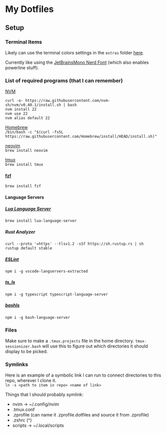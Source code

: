 # My Dotfiles

## Setup

### Terminal Items

Likely can use the terminal colors settings in the `extras` folder
[here](https://github.com/folke/tokyonight.nvim/tree/main/extras).

Currently like using the
[JetBrainsMono Nerd Font](https://www.nerdfonts.com/font-downloads)
(which also enables powerline stuff).

### List of required programs (that I can remember)

[NVM](https://github.com/nvm-sh/nvm)  
```
curl -o- https://raw.githubusercontent.com/nvm-sh/nvm/v0.40.1/install.sh | bash
nvm install 22
nvm use 22
nvm alias default 22
```

[Homebrew](https://brew.sh/)  
`/bin/bash -c "$(curl -fsSL https://raw.githubusercontent.com/Homebrew/install/HEAD/install.sh)"`

[neovim](https://formulae.brew.sh/formula/neovim)  
`brew install neovim`

[tmux](https://formulae.brew.sh/formula/tmux)  
`brew install tmux`

#### [fzf](https://formulae.brew.sh/formula/fzf)
`brew install fzf`

#### Language Servers

##### [Lua Language Server](https://formulae.brew.sh/formula/lua-language-server)
`brew install lua-language-server`
##### Rust Analyzer
```
curl --proto '=https' --tlsv1.2 -sSf https://sh.rustup.rs | sh
rustup default stable
```

##### [ESLint](https://github.com/hrsh7th/vscode-langservers-extracted)
`npm i -g vscode-langservers-extracted`

##### [ts_ls](https://github.com/typescript-language-server/typescript-language-server)
`npm i -g typescript typescript-language-server`

##### [bashls](https://github.com/bash-lsp/bash-language-server)
`npm i -g bash-language-server`

### Files

Make sure to make a `.tmux.projects` file in the home directory.
`tmux-sessionizer.bash` will use this to figure out which directories it should display to be picked.

### Symlinks

Here is an example of a symbolic link I can run to connect directories to this repo, wherever I clone it.  
`ln -s <path to item in repo> <name of link>`

Things that I should probably symlink:
- nvim -> ~/.config/nvim
- .tmux.conf
- .zprofile (can name it .zprofile.dotfiles and source it from .zprofile)
- .zshrc (^)
- scripts -> ~/.local/scripts

